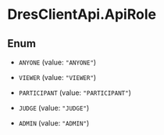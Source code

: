 # DresClientApi.ApiRole

## Enum


* `ANYONE` (value: `"ANYONE"`)

* `VIEWER` (value: `"VIEWER"`)

* `PARTICIPANT` (value: `"PARTICIPANT"`)

* `JUDGE` (value: `"JUDGE"`)

* `ADMIN` (value: `"ADMIN"`)


